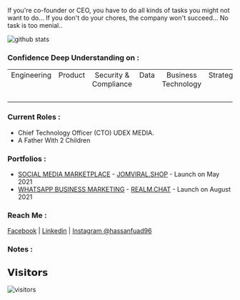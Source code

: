 If you're co-founder or CEO, you have to do all kinds of tasks you might not want to do... If you don't do your chores, the company won't succeed... No task is too menial..

![github stats](https://github-readme-stats.vercel.app/api?username=hassanfuad96&show_icons=true)

### Confidence Deep Understanding on :  
<table>
  <tbody>
    <tr valign="top">
      <td width="25%" align="center" style="padding-bottom: 30px">
        <span>Engineering</span><br><br> 
        <!-- <img height="64px" src=""> -->
      </td>
      <td width="25%" align="center">
        <span>Product</span><br><br> 
      </td>
      <td width="25%" align="center">
        <span>Security & Compliance</span><br><br> 
      </td>
      <td width="25%" align="center">
        <span>Data</span><br><br> 
      </td>
      <td width="25%" align="center">
        <span>Business Technology</span><br><br> 
      </td>
      <td width="25%" align="center">
        <span>Strategy</span><br><br> 
      </td>
    </tr>
  </tbody>
</table>

### Current Roles :
- Chief Technology Officer (CTO) UDEX MEDIA.
- A Father With 2 Children

### Portfolios :
- [SOCIAL MEDIA MARKETPLACE](https://jomviral.shop) - [JOMVIRAL.SHOP](https://jomviral.shop) - Launch on May 2021
- [WHATSAPP BUSINESS MARKETING](https://realm.chat) - [REALM.CHAT](https://realm.chat) - Launch on August 2021

### Reach Me :
[Facebook](https://www.facebook.com/muhammadhassan.basri.50/) | [Linkedin](https://www.linkedin.com/in/hassan-basri-fuad/) | [Instagram @hassanfuad96](https://www.instagram.com/hassanfuad96/)

### Notes :
 

## 𝗩𝗶𝘀𝗶𝘁𝗼𝗿𝘀

![visitors](https://visitor-badge.glitch.me/badge?page_id=hassanfuad96)
